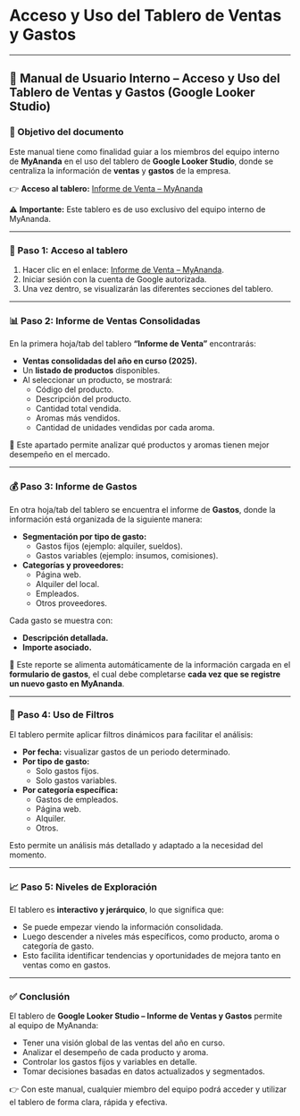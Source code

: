 # Acceso y Uso del Tablero de Ventas y Gastos

***

## 📖 Manual de Usuario Interno – Acceso y Uso del Tablero de Ventas y Gastos (Google Looker Studio)

### 🎯 Objetivo del documento

Este manual tiene como finalidad guiar a los miembros del equipo interno de **MyAnanda** en el uso del tablero de **Google Looker Studio**, donde se centraliza la información de **ventas** y **gastos** de la empresa.

👉 **Acceso al tablero:** [Informe de Venta – MyAnanda](https://lookerstudio.google.com/u/0/reporting/f7277148-b982-4b88-abbc-251408590f1a/page/cHuVF?utm_source=chatgpt.com)

⚠️ **Importante:** Este tablero es de uso exclusivo del equipo interno de MyAnanda.

***

### 📂 Paso 1: Acceso al tablero

1. Hacer clic en el enlace: [Informe de Venta – MyAnanda](https://lookerstudio.google.com/u/0/reporting/f7277148-b982-4b88-abbc-251408590f1a/page/cHuVF?utm_source=chatgpt.com).
2. Iniciar sesión con la cuenta de Google autorizada.
3. Una vez dentro, se visualizarán las diferentes secciones del tablero.

***

### 📊 Paso 2: Informe de Ventas Consolidadas

En la primera hoja/tab del tablero **“Informe de Venta”** encontrarás:

* **Ventas consolidadas del año en curso (2025).**
* Un **listado de productos** disponibles.
* Al seleccionar un producto, se mostrará:
  * Código del producto.
  * Descripción del producto.
  * Cantidad total vendida.
  * Aromas más vendidos.
  * Cantidad de unidades vendidas por cada aroma.

📌 Este apartado permite analizar qué productos y aromas tienen mejor desempeño en el mercado.

***

### 💰 Paso 3: Informe de Gastos

En otra hoja/tab del tablero se encuentra el informe de **Gastos**, donde la información está organizada de la siguiente manera:

* **Segmentación por tipo de gasto:**
  * Gastos fijos (ejemplo: alquiler, sueldos).
  * Gastos variables (ejemplo: insumos, comisiones).
* **Categorías y proveedores:**
  * Página web.
  * Alquiler del local.
  * Empleados.
  * Otros proveedores.

Cada gasto se muestra con:

* **Descripción detallada.**
* **Importe asociado.**

📌 Este reporte se alimenta automáticamente de la información cargada en el **formulario de gastos**, el cual debe completarse **cada vez que se registre un nuevo gasto en MyAnanda**.

***

### 🔎 Paso 4: Uso de Filtros

El tablero permite aplicar filtros dinámicos para facilitar el análisis:

* **Por fecha:** visualizar gastos de un periodo determinado.
* **Por tipo de gasto:**
  * Solo gastos fijos.
  * Solo gastos variables.
* **Por categoría específica:**
  * Gastos de empleados.
  * Página web.
  * Alquiler.
  * Otros.

Esto permite un análisis más detallado y adaptado a la necesidad del momento.

***

### 📈 Paso 5: Niveles de Exploración

El tablero es **interactivo y jerárquico**, lo que significa que:

* Se puede empezar viendo la información consolidada.
* Luego descender a niveles más específicos, como producto, aroma o categoría de gasto.
* Esto facilita identificar tendencias y oportunidades de mejora tanto en ventas como en gastos.

***

### ✅ Conclusión

El tablero de **Google Looker Studio – Informe de Ventas y Gastos** permite al equipo de MyAnanda:

* Tener una visión global de las ventas del año en curso.
* Analizar el desempeño de cada producto y aroma.
* Controlar los gastos fijos y variables en detalle.
* Tomar decisiones basadas en datos actualizados y segmentados.

👉 Con este manual, cualquier miembro del equipo podrá acceder y utilizar el tablero de forma clara, rápida y efectiva.
